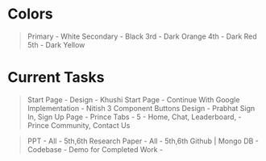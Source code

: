 # Colors 
 > Primary - White
 > Secondary - Black
 > 3rd - Dark Orange
 > 4th - Dark Red
 > 5th - Dark Yellow


 # Current Tasks
 > Start Page - Design                              - Khushi
 > Start Page - Continue With Google Implementation - Nitish
 > 3 Component Buttons Design                       - Prabhat
 > Sign In, Sign Up Page                            - Prince
 > Tabs - 5 - Home, Chat, Leaderboard,              - Prince
   Community, Contact Us


 > PPT                                              - All - 5th,6th
 > Research Paper                                   - All - 5th,6th
 > Github | Mongo DB                                - 
 > Codebase                                         -
 > Demo for Completed Work                          -
 